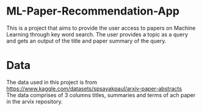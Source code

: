 # ML-Paper-Recommendation-App
This is a project that aims to provide the user access to papers on Machine Learning through key word search. The user provides a topic as a query and gets an output of the title and paper summary of the query.<br>

# Data
The data used in this project is from https://www.kaggle.com/datasets/spsayakpaul/arxiv-paper-abstracts<br>
The data comprises of 3 columns titles, summaries and terms of ach paper in the arvix repository.
